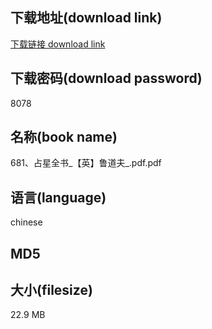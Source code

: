 ## 下载地址(download link)
[下载链接 download link](https://voluble-croquembouche-d321dc.netlify.app/?s=681%E3%80%81%E5%8D%A0%E6%98%9F%E5%85%A8%E4%B9%A6_%E3%80%90%E8%8B%B1%E3%80%91%E9%B2%81%E9%81%93%E5%A4%AB_.pdf)

## 下载密码(download password)
8078

## 名称(book name)
681、占星全书_【英】鲁道夫_.pdf.pdf

## 语言(language)
chinese

## MD5


## 大小(filesize)
22.9 MB
